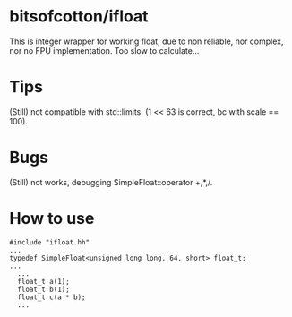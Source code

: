 # bitsofcotton/ifloat
This is integer wrapper for working float, due to non reliable, nor complex, nor no FPU implementation.
Too slow to calculate...

# Tips
(Still) not compatible with std::limits. (1 << 63 is correct, bc with scale == 100).

# Bugs
(Still) not works, debugging SimpleFloat::operator +,*,/.

# How to use
    #include "ifloat.hh"
    ...
    typedef SimpleFloat<unsigned long long, 64, short> float_t;
    ...
      ...
      float_t a(1);
      float_t b(1);
      float_t c(a * b);
      ...
